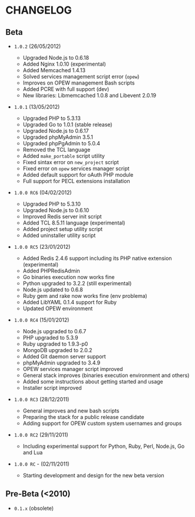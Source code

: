 # CHANGELOG

## Beta

* `1.0.2` (26/05/2012)
  - Upgraded Node.js to 0.6.18
  - Added Nginx 1.0.10 (experimental)
  - Added Memcached 1.4.13
  - Solved services management script error (`opew`)
  - Improves on OPEW management Bash scripts
  - Added PCRE with full support (dev)
  - New libraries: Libmemcached 1.0.8 and Libevent 2.0.19

* `1.0.1` (13/05/2012)
  - Upgraded PHP to 5.3.13
  - Upgraded Go to 1.0.1 (stable release)
  - Upgraded Node.js to 0.6.17
  - Upgraded phpMyAdmin 3.5.1
  - Upgraded phpPgAdmin to 5.0.4
  - Removed the TCL language 
  - Added `make_portable` script utility
  - Fixed sintax error on `new_project` script
  - Fixed error on `opew` services manager script 
  - Added default support for oAuth PHP module
  - Full support for PECL extensions installation

* `1.0.0 RC6` (04/02/2012)
  - Upgraded PHP to 5.3.10
  - Upgraded Node.js to 0.6.10	
  - Improved Redis server init script
  - Added TCL 8.5.11 language (experimental) 
  - Added project setup utility script
  - Added uninstaller utility script

* `1.0.0 RC5` (23/01/2012)
  - Added Redis 2.4.6 support including its PHP native extension (experimental)
  - Added PHPRedisAdmin 
  - Go binaries execution now works fine
  - Python upgraded to 3.2.2 (still experimental)
  - Node.js updated to 0.6.8	
  - Ruby gem and rake now works fine (env problema)
  - Added LibYAML 0.1.4 support for Ruby
  - Updated OPEW environment

* `1.0.0 RC4` (15/01/2012)
  - Node.js upgraded to 0.6.7
  - PHP upgraded to 5.3.9
  - Ruby upgraded to 1.9.3-p0
  - MongoDB upgraded to 2.0.2
  - Added Git daemon server support
  - phpMyAdmin upgraded to 3.4.9
  - OPEW services manager script improved
  - General stack improves (binaries execution environment and others)
  - Added some instructions about getting started and usage
  - Installer script improved

* `1.0.0 RC3` (28/12/2011)
  - General improves and new bash scripts
  - Preparing the stack for a public release candidate
  - Adding support for OPEW custom system usernames and groups

* `1.0.0 RC2` (29/11/2011)
  - Including experimental support for Python, Ruby, Perl, Node.js, Go and Lua

* `1.0.0 RC` - (02/11/2011)
  - Starting development and design for the new beta version

## Pre-Beta (<2010)	

* `0.1.x` (obsolete)



